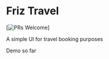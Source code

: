 # Friz Travel
[![PRs Welcome](https://img.shields.io/badge/PRs-welcome-brightgreen.svg)]

A simple UI for travel booking purposes

Demo so far

